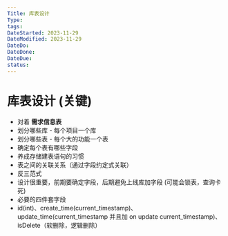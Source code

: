 ```yaml
---
Title: 库表设计
Type: 
tags: 
DateStarted: 2023-11-29
DateModified: 2023-11-29
DateDo: 
DateDone: 
DateDue: 
status: 
---
```

# 库表设计 (关键)
- 对着 **需求信息表**
- 划分哪些库 - 每个项目一个库
- 划分哪些表 - 每个大的功能一个表
- 确定每个表有哪些字段
- 养成存储建表语句的习惯
- 表之间的关联关系（通过字段约定式关联）
- 反三范式
- 设计很重要，前期要确定字段，后期避免上线库加字段 (可能会锁表，查询卡死)
- 必要的四件套字段
- id(int)、create_time(current_timestamp)、update_time(current_timestamp 并且加 on update current_timestamp)、isDelete（软删除，逻辑删除）